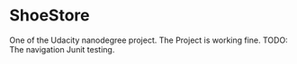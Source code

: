 # ShoeStore
One of the Udacity nanodegree project.
The Project is working fine.
TODO:
The navigation Junit testing.
